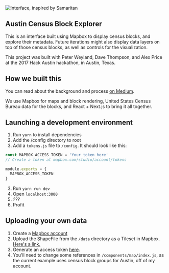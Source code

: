![Interface, inspired by Samaritan](https://i.imgur.com/iObhRaX.png)
## Austin Census Block Explorer
This is an interface built using Mapbox to display census blocks, and explore their metadata. Future iterations might also display data layers on top of those census blocks, as well as controls for the visualization.

This project was built with Peter Weyland, Dave Thompson, and Alex Price at the 2017 Hack Austin hackathon, in Austin, Texas.

## How we built this
You can read about the background and process [on Medium](https://medium.com/@alexpriceco/hack-austin-2017-659dce5cd9a).

We use Mapbox for maps and block rendering, United States Census Bureau data for the blocks, and React + Next.js to bring it all together.

## Launching a development environment
1. Run `yarn` to install dependencies
2. Add the /config directory to root
3. Add a `tokens.js` file to `/config`. It should look like this:

```js
const MAPBOX_ACCESS_TOKEN = 'Your token here'
// Create a token at mapbox.com/studio/account/tokens

module.exports = {
  MAPBOX_ACCESS_TOKEN
}
```
3. Run `yarn run dev`
4. Open `localhost:3000`
5. _???_
6. Profit


## Uploading your own data
1. Create a [Mapbox account](https://www.mapbox.com/signup/?referrer=github)
2. Upload the ShapeFile from the `/data` directory as a Tileset in Mapbox. [Here's a link.](https://www.mapbox.com/studio/tilesets/)
3. Generate an access token [here](https://www.mapbox.com/studio/account/tokens/).
4. You'll need to change some references in `/components/map/index.js`, as the current example uses census block groups for Austin, off of my account.
